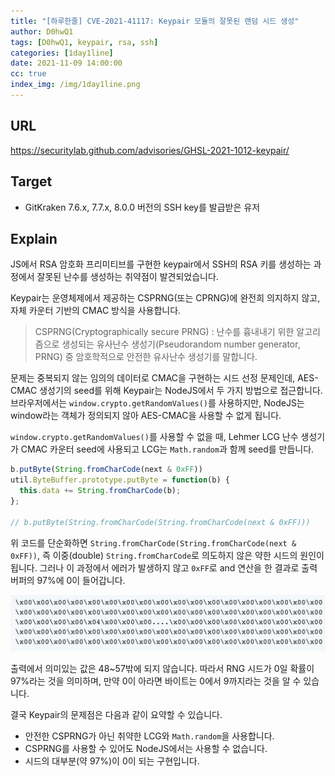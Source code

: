 ```yaml
---
title: "[하루한줄] CVE-2021-41117: Keypair 모듈의 잘못된 랜덤 시드 생성"
author: D0hwQ1
tags: [D0hwQ1, keypair, rsa, ssh]
categories: [1day1line]
date: 2021-11-09 14:00:00
cc: true
index_img: /img/1day1line.png
---
```


## URL

https://securitylab.github.com/advisories/GHSL-2021-1012-keypair/

## Target

- GitKraken 7.6.x, 7.7.x, 8.0.0 버전의 SSH key를 발급받은 유저

## Explain

JS에서 RSA 암호화 프리미티브를 구현한 keypair에서 SSH의 RSA 키를 생성하는 과정에서 잘못된 난수를 생성하는 취약점이 발견되었습니다.



Keypair는 운영체제에서 제공하는 CSPRNG(또는 CPRNG)에 완전희 의지하지 않고, 자체 카운터 기반의 CMAC 방식을 사용합니다. 

> CSPRNG(Cryptographically secure PRNG) : 난수를 흉내내기 위한 알고리즘으로 생성되는 유사난수 생성기(Pseudorandom number generator, PRNG) 중 암호학적으로 안전한 유사난수 생성기를 말합니다.

문제는 중복되지 않는 임의의 데이터로 CMAC을 구현하는 시드 선정 문제인데, AES-CMAC 생성기의 seed를 위해 Keypair는 NodeJS에서 두 가지 방법으로 접근합니다. 브라우저에서는 `window.crypto.getRandomValues()`를 사용하지만,  NodeJS는 window라는 객체가 정의되지 않아 AES-CMAC을 사용할 수 없게 됩니다.

`window.crypto.getRandomValues()`를 사용할 수 없을 때, Lehmer LCG 난수 생성기가 CMAC 카운터 seed에 사용되고 LCG는 `Math.random`과 함께 seed를 만듭니다.

```jsx
b.putByte(String.fromCharCode(next & 0xFF))
util.ByteBuffer.prototype.putByte = function(b) {
  this.data += String.fromCharCode(b);
};

// b.putByte(String.fromCharCode(String.fromCharCode(next & 0xFF)))
```

위 코드를 단순화하면 `String.fromCharCode(String.fromCharCode(next & 0xFF))`, 즉 이중(double) `String.fromCharCode`로 의도하지 않은 약한 시드의 원인이 됩니다. 그러나 이 과정에서 에러가 발생하지 않고 `0xFF`로 and 연산을 한 결과로 출력 버퍼의 97%에 0이 들어갑니다.

![Untitled](2021-11-09/image1.png)

출력에서 의미있는 값은 48~57밖에 되지 않습니다. 따라서 RNG 시드가 0일 확률이 97%라는 것을 의미하며, 만약 0이 아라면 바이트는 0에서 9까지라는 것을 알 수 있습니다.

결국 Keypair의 문제점은 다음과 같이 요약할 수 있습니다.

- 안전한 CSPRNG가 아닌 취약한 LCG와 `Math.random`을 사용합니다.
- CSPRNG를 사용할 수 있어도 NodeJS에서는 사용할 수 없습니다.
- 시드의 대부분(약 97%)이 0이 되는 구현입니다.

